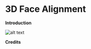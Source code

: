 # 3D Face Alignment

**Introduction**

![alt text](https://github.com/nodecomplete/FaceView/blob/master/FaceView/ScreenShot.jpg)

**Credits**


 

